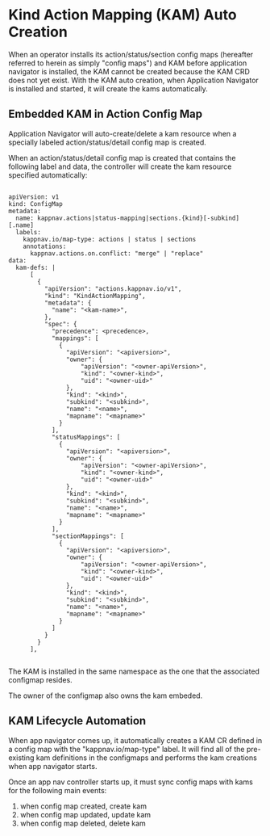 # Kind Action Mapping (KAM) Auto Creation

When an operator installs its action/status/section config maps (hereafter referred to herein as simply "config maps") and KAM before application navigator is installed, the KAM cannot be created because the KAM CRD does not yet exist.  With the KAM auto creation, when Application Navigator is installed and started, it will create the kams automatically.

## Embedded KAM in Action Config Map
Application Navigator will auto-create/delete a kam resource when a specially labeled action/status/detail config map is created. 

When an action/status/detail config map is created that contains the following label and data, the controller will create the kam resource specified automatically:
```

apiVersion: v1
kind: ConfigMap
metadata: 
  name: kappnav.actions|status-mapping|sections.{kind}[-subkind][.name]
  labels: 
    kappnav.io/map-type: actions | status | sections 
    annotations: 
      kappnav.actions.on.conflict: "merge" | "replace" 
data:
  kam-defs: | 
      [
        {
          "apiVersion": "actions.kappnav.io/v1",
          "kind": "KindActionMapping",
          "metadata": {
            "name": "<kam-name>",
          },
          "spec": {
            "precedence": <precedence>,
            "mappings": [
              {
                "apiVersion": "<apiversion>",
                "owner": {
                    "apiVersion": "<owner-apiVersion>",
                    "kind": "<owner-kind>",
                    "uid": "<owner-uid>"
                }, 
                "kind": "<kind>",
                "subkind": "<subkind>",
                "name": "<name>",
                "mapname": "<mapname>"
              }
            ],
            "statusMappings": [
              {
                "apiVersion": "<apiversion>",
                "owner": {
                    "apiVersion": "<owner-apiVersion>",
                    "kind": "<owner-kind>",
                    "uid": "<owner-uid>"
                }, 
                "kind": "<kind>",
                "subkind": "<subkind>",
                "name": "<name>",
                "mapname": "<mapname>"
              }
            ],  
            "sectionMappings": [
              {
                "apiVersion": "<apiversion>",
                "owner": {
                    "apiVersion": "<owner-apiVersion>",
                    "kind": "<owner-kind>",
                    "uid": "<owner-uid>"
                }, 
                "kind": "<kind>",
                "subkind": "<subkind>",
                "name": "<name>",
                "mapname": "<mapname>"
              }
            ]
          }
        }
      ], 
      
```
The KAM is installed in the same namespace as the one that the associated configmap resides.

The owner of the configmap also owns the kam embeded.


## KAM Lifecycle Automation
When app navigator comes up, it automatically creates a KAM CR defined in a config map with the "kappnav.io/map-type" label.  It will find all of the pre-existing kam definitions in the configmaps and performs the kam creations when app navigator starts.

Once an app nav controller starts up, it must sync config maps with kams for the following main events:
1. when config map created, create kam
1. when config map updated, update kam
1. when config map deleted, delete kam
